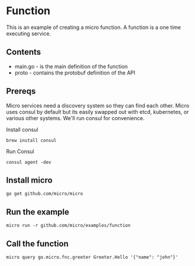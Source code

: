 # Function

This is an example of creating a micro function. A function is a one time executing service.

## Contents

- main.go - is the main definition of the function
- proto - contains the protobuf definition of the API

## Prereqs

Micro services need a discovery system so they can find each other. Micro uses consul by default but 
its easily swapped out with etcd, kubernetes, or various other systems. We'll run consul for convenience.

Install consul
```shell
brew install consul
```

Run Consul

```shell
consul agent -dev
```

## Install micro

```
go get github.com/micro/micro
```

## Run the example

```shell
micro run -r github.com/micro/examples/function
```

## Call the function

```shell
micro query go.micro.fnc.greeter Greeter.Hello '{"name": "john"}'
```
